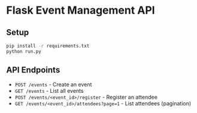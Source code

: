# Flask Event Management API

## Setup

```bash
pip install -r requirements.txt
python run.py
```

## API Endpoints

- `POST /events` - Create an event
- `GET /events` - List all events
- `POST /events/<event_id>/register` - Register an attendee
- `GET /events/<event_id>/attendees?page=1` - List attendees (pagination)
